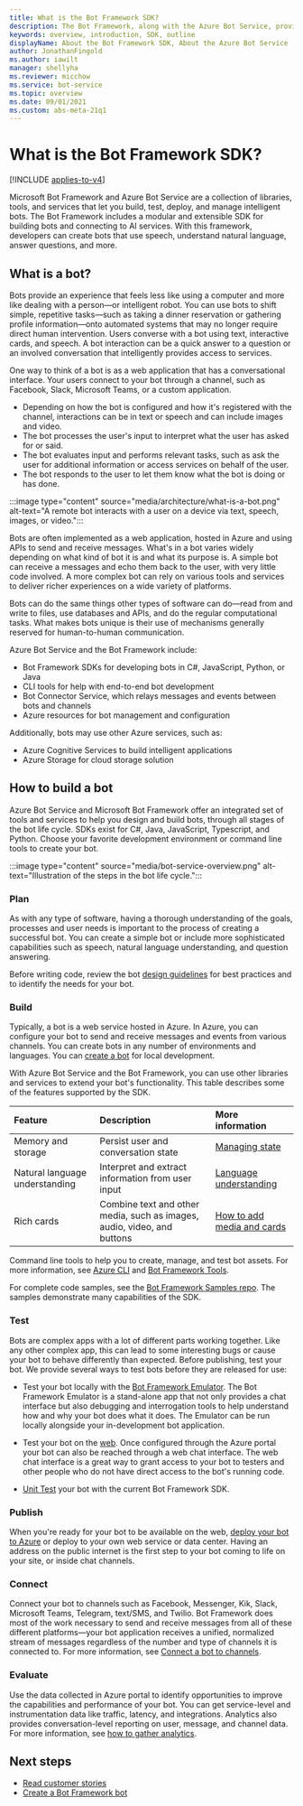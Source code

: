 ```yaml
---
title: What is the Bot Framework SDK?
description: The Bot Framework, along with the Azure Bot Service, provides tools to build, test, deploy, and manage intelligent bots, all in one place. The Bot Framework includes a modular and extensible SDK for building bots, as well as tools, templates, and related AI services. With this framework, developers can create bots that use speech, understand natural language, handle questions and answers, and more.
keywords: overview, introduction, SDK, outline
displayName: About the Bot Framework SDK, About the Azure Bot Service
author: JonathanFingold
ms.author: iawilt
manager: shellyha
ms.reviewer: micchow
ms.service: bot-service
ms.topic: overview
ms.date: 09/01/2021
ms.custom: abs-meta-21q1
---
```


# What is the Bot Framework SDK?

[!INCLUDE [applies-to-v4](includes/applies-to-v4-current.md)]

Microsoft Bot Framework and Azure Bot Service are a collection of libraries, tools, and services that let you build, test, deploy, and manage intelligent bots. The Bot Framework includes a modular and extensible SDK for building bots and connecting to AI services. With this framework, developers can create bots that use speech, understand natural language, answer questions, and more.

## What is a bot?

Bots provide an experience that feels less like using a computer and more like dealing with a person&mdash;or intelligent robot. You can use bots to shift simple, repetitive tasks&mdash;such as taking a dinner reservation or gathering profile information&mdash;onto automated systems that may no longer require direct human intervention.
Users converse with a bot using text, interactive cards, and speech.
A bot interaction can be a quick answer to a question or an involved conversation that intelligently provides access to services.

One way to think of a bot is as a web application that has a conversational interface.
Your users connect to your bot through a channel, such as Facebook, Slack, Microsoft Teams, or a custom application.

- Depending on how the bot is configured and how it's registered with the channel, interactions can be in text or speech and can include images and video.
- The bot processes the user's input to interpret what the user has asked for or said.
- The bot evaluates input and performs relevant tasks, such as ask the user for additional information or access services on behalf of the user.
- The bot responds to the user to let them know what the bot is doing or has done.

:::image type="content" source="media/architecture/what-is-a-bot.png" alt-text="A remote bot interacts with a user on a device via text, speech, images, or video.":::

Bots are often implemented as a web application, hosted in Azure and using APIs to send and receive messages.
What's in a bot varies widely depending on what kind of bot it is and what its purpose is.
A simple bot can receive a messages and echo them back to the user, with very little code involved.
A more complex bot can rely on various tools and services to deliver richer experiences on a wide variety of platforms.

Bots can do the same things other types of software can do&mdash;read from and write to files, use databases and APIs, and do the regular computational tasks.
What makes bots unique is their use of mechanisms generally reserved for human-to-human communication.

Azure Bot Service and the Bot Framework include:

- Bot Framework SDKs for developing bots in C#, JavaScript, Python, or Java
- CLI tools for help with end-to-end bot development
- Bot Connector Service, which relays messages and events between bots and channels
- Azure resources for bot management and configuration

Additionally, bots may use other Azure services, such as:

- Azure Cognitive Services to build intelligent applications
- Azure Storage for cloud storage solution

## How to build a bot

Azure Bot Service and Microsoft Bot Framework offer an integrated set of tools and services to help you design and build bots, through all stages of the bot life cycle.
SDKs exist for C#, Java, JavaScript, Typescript, and Python.
Choose your favorite development environment or command line tools to create your bot.

:::image type="content" source="media/bot-service-overview.png" alt-text="Illustration of the steps in the bot life cycle.":::

### Plan

As with any type of software, having a thorough understanding of the goals, processes and user needs is important to the process of creating a successful bot.
You can create a simple bot or include more sophisticated capabilities such as speech, natural language understanding, and question answering.

Before writing code, review the bot [design guidelines](bot-service-design-principles.md) for best practices and to identify the needs for your bot.

### Build

Typically, a bot is a web service hosted in Azure.
In Azure, you can configure your bot to send and receive messages and events from various channels.
You can create bots in any number of environments and languages. You can [create a bot](bot-service-quickstart-create-bot.md) for local development.

With Azure Bot Service and the Bot Framework, you can use other libraries and services to extend your bot's functionality. This table describes some of the features supported by the SDK.

| Feature | Description | More information |
|:-|:-|:-|
| Memory and storage | Persist user and conversation state | [Managing state](v4sdk/bot-builder-concept-state.md) |
| Natural language understanding | Interpret and extract information from user input | [Language understanding](v4sdk/bot-builder-concept-luis.md) |
| Rich cards | Combine text and other media, such as images, audio, video, and buttons | [How to add media and cards](v4sdk/bot-builder-howto-add-media-attachments.md) |

Command line tools to help you to create, manage, and test bot assets.
For more information, see [Azure CLI](/cli/azure/) and [Bot Framework Tools](https://github.com/microsoft/botframework-cli#readme).

For complete code samples, see the [Bot Framework Samples repo](https://github.com/microsoft/botbuilder-samples#readme).
The samples demonstrate many capabilities of the SDK.

### Test

Bots are complex apps with a lot of different parts working together. Like any other complex app, this can lead to some interesting bugs or cause your bot to behave differently than expected. Before publishing, test your bot. We provide several ways to test bots before they are released for use:

- Test your bot locally with the [Bot Framework Emulator](bot-service-debug-emulator.md). The Bot Framework Emulator is a stand-alone app that not only provides a chat interface but also debugging and interrogation tools to help understand how and why your bot does what it does. The Emulator can be run locally alongside your in-development bot application.

- Test your bot on the [web](bot-service-manage-test-webchat.md). Once configured through the Azure portal your bot can also be reached through a web chat interface. The web chat interface is a great way to grant access to your bot to testers and other people who do not have direct access to the bot's running code.

- [Unit Test](/azure/bot-service/unit-test-bots) your bot with the current Bot Framework SDK.

### Publish

When you're ready for your bot to be available on the web, [deploy your bot to Azure](provision-and-publish-a-bot.md) or deploy to your own web service or data center. Having an address on the public internet is the first step to your bot coming to life on your site, or inside chat channels.

### Connect

Connect your bot to channels such as Facebook, Messenger, Kik, Slack, Microsoft Teams, Telegram, text/SMS, and Twilio. Bot Framework does most of the work necessary to send and receive messages from all of these different platforms&mdash;your bot application receives a unified, normalized stream of messages regardless of the number and type of channels it is connected to. For more information, see [Connect a bot to channels](bot-service-manage-channels.md).

### Evaluate

Use the data collected in Azure portal to identify opportunities to improve the capabilities and performance of your bot. You can get service-level and instrumentation data like traffic, latency, and integrations. Analytics also provides conversation-level reporting on user, message, and channel data. For more information, see [how to gather analytics](bot-service-manage-analytics.md).

## Next steps

- [Read customer stories](https://azure.microsoft.com/services/bot-services/#customer-stories)
- [Create a Bot Framework bot](bot-service-quickstart.md)
